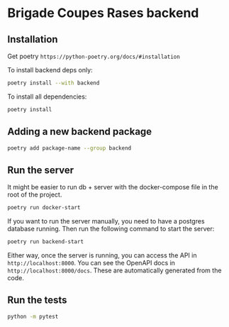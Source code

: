 # Brigade Coupes Rases backend

## Installation
Get poetry `https://python-poetry.org/docs/#installation`

To install backend deps only:

```bash
poetry install --with backend
```

To install all dependencies:

```bash
poetry install
```

## Adding a new backend package

```bash
poetry add package-name --group backend
```

## Run the server

It might be easier to run db + server with the docker-compose file in the root of the project.

```bash
poetry run docker-start
```

If you want to run the server manually, you need to have a postgres database running. Then run the following command to start the server:

```bash
poetry run backend-start
```

Either way, once the server is running, you can access the API in `http://localhost:8000`. You can see the OpenAPI docs in `http://localhost:8000/docs`. These are automatically generated from the code.

## Run the tests

```bash
python -m pytest
```
